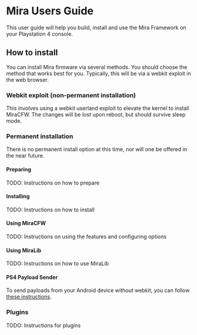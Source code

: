 # Mira Users Guide
This user guide will help you build, install and use the Mira Framework on your Playstation 4 console.

## How to install
You can install Mira firmware via several methods. You should choose the method that works best for you. Typically, this will be via a webkit exploit in the web browser.

### Webkit exploit (non-permanent installation)
This involves using a webkit userland exploit to elevate the kernel to install MiraCFW. The changes will be lost upon reboot, but should survive sleep mode.

### Permanent installation
There is no permanent install option at this time, nor will one be offered in the near future.

#### Preparing
TODO: Instructions on how to prepare

#### Installing
TODO: Instructions on how to install

#### Using MiraCFW
TODO: Instructions on using the features and configuring options

#### Using MiraLib
TODO: Instructions on how to use MiraLib

#### PS4 Payload Sender
To send payloads from your Android device without webkit, you can follow [these instructions](https://github.com/valentinbreiz/PS4-Payload-Sender-Android/blob/master/DOCUMENTATION.md).

### Plugins
TODO: Instructions for plugins
